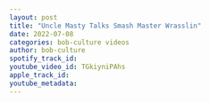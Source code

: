 ```yaml
---
layout: post
title: "Uncle Masty Talks Smash Master Wrasslin"
date: 2022-07-08
categories: bob-culture videos
author: bob-culture
spotify_track_id: 
youtube_video_id: TGkiyniPAhs
apple_track_id: 
youtube_metadata: 
---
```

